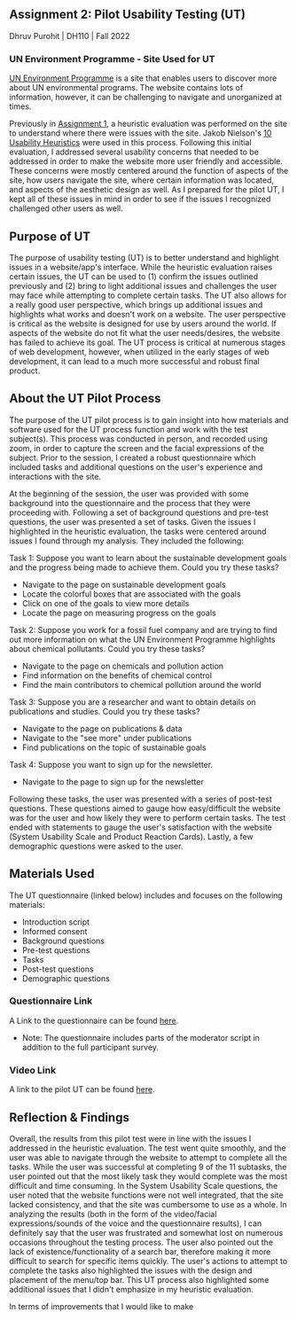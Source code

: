 ## Assignment 2: Pilot Usability Testing (UT)

Dhruv Purohit | DH110 | Fall 2022

### UN Environment Programme - Site Used for UT

[UN Environment Programme](https://www.unep.org/explore-topics/sustainable-development-goals/why-do-sustainable-development-goals-matter/goal-15) is a site that enables users to discover more about UN environmental programs. The website contains lots of information, however, it can be challenging to navigate and unorganized at times.

Previously in [Assignment 1](https://github.com/dpurohit108/DH110-F22-DHRUVP/blob/main/Assignments/Assignment01.md), a heuristic evaluation was performed on the site to understand where there were issues with the site. Jakob Nielson's [10 Usability Heuristics](https://www.nngroup.com/articles/ten-usability-heuristics/) were used in this process. Following this initial evaluation, I addressed several usability concerns that needed to be addressed in order to make the website more user friendly and accessible. These concerns were mostly centered around the function of aspects of the site, how users navigate the site, where certain information was located, and aspects of the aesthetic design as well. As I prepared for the pilot UT, I kept all of these issues in mind in order to see if the issues I recognized challenged other users as well.  

## Purpose of UT 
The purpose of usability testing (UT) is to better understand and highlight issues in a website/app's interface. While the heuristic evaluation raises certain issues, the UT can be used to (1) confirm the issues outlined previously and (2) bring to light additional issues and challenges the user may face while attempting to complete certain tasks. The UT also allows for a really good user perspective, which brings up additional issues and highlights what works and doesn't work on a website. The user perspective is critical as the website is designed for use by users around the world. If aspects of the website do not fit what the user needs/desires, the website has failed to achieve its goal. The UT process is critical at numerous stages of web development, however, when utilized in the early stages of web development, it can lead to a much more successful and robust final product. 

## About the UT Pilot Process
The purpose of the UT pilot process is to gain insight into how materials and software used for the UT process function and work with the test subject(s). This process was conducted in person, and recorded using zoom, in order to capture the screen and the facial expressions of the subject. Prior to the session, I created a robust questionnaire which included tasks and additional questions on the user's experience and interactions with the site. 

At the beginning of the session, the user was provided with some background into the questionnaire and the process that they were proceeding with. Following a set of background questions and pre-test questions, the user was presented a set of tasks. Given the issues I highlighted in the heuristic evaluation, the tasks were centered around issues I found through my analysis. They included the following: 

Task 1: Suppose you want to learn about the sustainable development goals and the progress being made to achieve them. Could you try these tasks?
* Navigate to the page on sustainable development goals
* Locate the colorful boxes that are associated with the goals
* Click on one of the goals to view more details
* Locate the page on measuring progress on the goals

Task 2: Suppose you work for a fossil fuel company and are trying to find out more information on what the UN Environment Programme highlights about chemical pollutants. Could you try these tasks?
* Navigate to the page on chemicals and pollution action
* Find information on the benefits of chemical control
* Find the main contributors to chemical pollution around the world

Task 3: Suppose you are a researcher and want to obtain details on publications and studies. Could you try these tasks?
* Navigate to the page on publications & data
* Navigate to the "see more" under publications
* Find publications on the topic of sustainable goals

Task 4: Suppose you want to sign up for the newsletter. 
* Navigate to the page to sign up for the newsletter

Following these tasks, the user was presented with a series of post-test questions. These questions aimed to gauge how easy/difficult the website was for the user and how likely they were to perform certain tasks. The test ended with statements to gauge the user's satisfaction with the website (System Usability Scale and Product Reaction Cards). Lastly, a few demographic questions were asked to the user. 

## Materials Used

The UT questionnaire (linked below) includes and focuses on the following materials: 
* Introduction script
* Informed consent
* Background questions
* Pre-test questions
* Tasks
* Post-test questions
* Demographic questions

### Questionnaire Link
A Link to the questionnaire can be found [here](https://forms.gle/aDQhmGhYESiUeESB6).

* Note: The questionnaire includes parts of the moderator script in addition to the full participant survey.

### Video Link
A link to the pilot UT can be found [here](https://youtu.be/8J-7qhC3U3M).

## Reflection & Findings

Overall, the results from this pilot test were in line with the issues I addressed in the heuristic evaluation. The test went quite smoothly, and the user was able to navigate through the website to attempt to complete all the tasks. While the user was successful at completing 9 of the 11 subtasks, the user pointed out that the most likely task they would complete was the most difficult and time consuming. In the System Usability Scale questions, the user noted that the website functions were not well integrated, that the site lacked consistency, and that the site was cumbersome to use as a whole. In analyzing the results (both in the form of the video/facial expressions/sounds of the voice and the questionnaire results), I can definitely say that the user was frustrated and somewhat lost on numerous occasions throughout the testing process. The user also pointed out the lack of existence/functionality of a search bar, therefore making it more difficult to search for specific items quickly. The user's actions to attempt to complete the tasks also highlighted the issues with the design and placement of the menu/top bar. This UT process also highlighted some additional issues that I didn't emphasize in my heuristic evaluation. 

In terms of improvements that I would like to make
